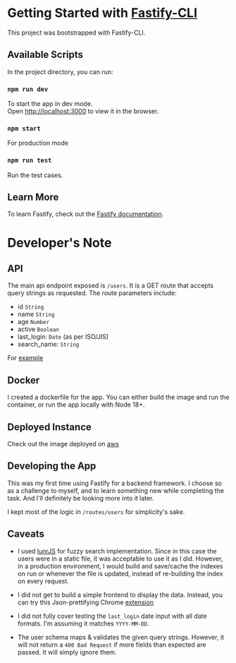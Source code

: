 # Getting Started with [Fastify-CLI](https://www.npmjs.com/package/fastify-cli)
This project was bootstrapped with Fastify-CLI.

## Available Scripts

In the project directory, you can run:

### `npm run dev`

To start the app in dev mode.\
Open [http://localhost:3000](http://localhost:3000) to view it in the browser.

### `npm start`

For production mode

### `npm run test`

Run the test cases.

## Learn More

To learn Fastify, check out the [Fastify documentation](https://fastify.dev/docs/latest/).


# Developer's Note
## API
The main api endpoint exposed is `/users`. It is a GET route that accepts query strings as requested. The route parameters include:

- id `String`
- name `String`
- age `Number`
- active `Boolean`
- last_login: `Date` (as per ISO/JIS)
- search_name: `String`

For [example](http://localhost:3000/users?search_name=davi&active=true)

## Docker
I created a dockerfile for the app. You can either build the image and run the container, or run the app locally with Node 18+.

## Deployed Instance
Check out the image deployed on [aws](http://16.171.168.135:3000/users)

## Developing the App
This was my first time using Fastify for a backend framework. I choose so as a challenge to myself, and to learn something new while completing the task. And I'll definitely be looking more into it later.

I kept most of the logic in `/routes/users` for simplicity's sake.

## Caveats
- I used [lunrJS](https://lunrjs.com/) for fuzzy search implementation. Since in this case the users were in a static file, it was acceptable to use it as I did. However, in a production environment, I would build and save/cache the indexes on run or whenever the file is updated, instead of re-building the index on every request.

- I did not get to build a simple frontend to display the data. Instead, you can try this Json-prettifying Chrome [extension](https://chromewebstore.google.com/detail/json-viewer/gbmdgpbipfallnflgajpaliibnhdgobh)

- I did not fully cover testing the `last_login` date input with all date formats. I'm assuming it matches `YYYY-MM-DD`.

- The user schema maps & validates the given query strings. However, it will not return a `400 Bad Request` if more fields than expected are passed. It will simply ignore them.
